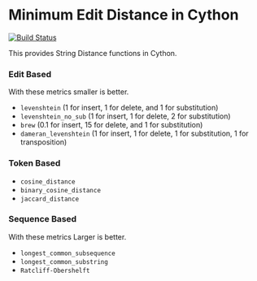 # Minimum Edit Distance in Cython

[![Build Status](https://travis-ci.com/blester125/string_distance.svg?branch=master)](https://travis-ci.com/blester125/string_distance)

This provides String Distance functions in Cython.

### Edit Based

With these metrics smaller is better.

 * `levenshtein` (1 for insert, 1 for delete, and 1 for substitution)
 * `levenshtein_no_sub` (1 for insert, 1 for delete, 2 for substitution)
 * `brew` (0.1 for insert, 15 for delete, and 1 for substitution)
 * `dameran_levenshtein` (1 for insert, 1 for delete, 1 for substitution, 1 for transposition)

### Token Based

 * `cosine_distance`
 * `binary_cosine_distance`
 * `jaccard_distance`

### Sequence Based

With these metrics Larger is better.

 * `longest_common_subsequence`
 * `longest_common_substring`
 * `Ratcliff-Obershelft`
